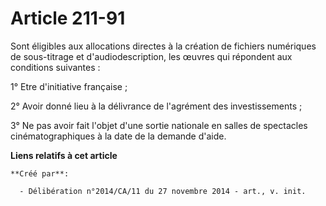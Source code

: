 # Article 211-91

Sont éligibles aux allocations directes à la création de fichiers numériques de sous-titrage et d'audiodescription, les
œuvres qui répondent aux conditions suivantes : 

1° Etre d'initiative française ; 

2° Avoir donné lieu à la délivrance de l'agrément des investissements ; 

3° Ne pas avoir fait l'objet d'une sortie nationale en salles de spectacles cinématographiques à la date de la demande
d'aide.

**Liens relatifs à cet article**

	**Créé par**:

	  - Délibération n°2014/CA/11 du 27 novembre 2014 - art., v. init.
